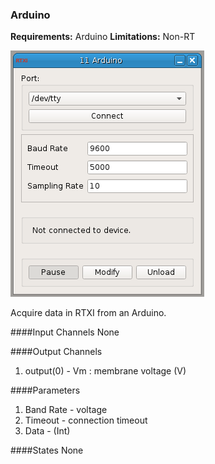 ### Arduino

**Requirements:** Arduino
**Limitations:** Non-RT

![Arduino GUI](arduino.png)

<!-- start -->
Acquire data in RTXI from an Arduino.
<!-- end -->

####Input Channels
None  

####Output Channels
1. output(0) - Vm : membrane voltage (V)  

####Parameters
1. Band Rate - voltage  
2. Timeout - connection timeout  
3. Data - (Int)  

####States
None  
